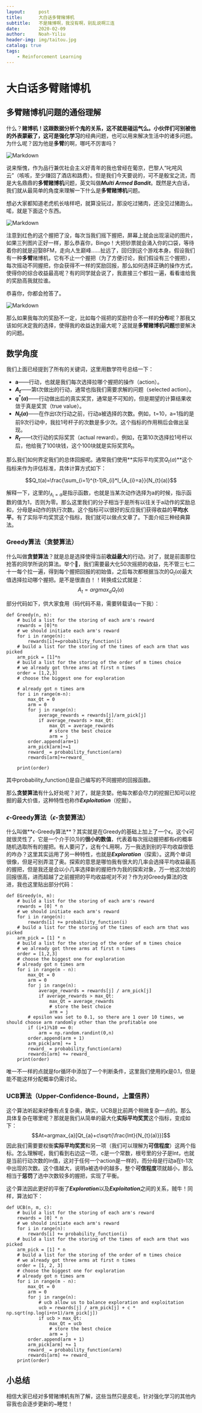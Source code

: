 ```yaml
---
layout:     post
title:      大白话多臂赌博机
subtitle:   不是赌博啊，我没有啊，别乱说啊三连
date:       2020-02-09
author:     Noah-Yiliu
header-img: img/taitou.jpg
catalog: true
tags:
    - Reinforcement Learning
---
```


# 大白话多臂赌博机
## 多臂赌博机问题的通俗理解
什么？**赌博机！**这跟数据分析个鬼的关系，这不就是碰运气么。小伙伴们可别被他的外表蒙蔽了，这可是**强化学习**的经典问题，也可以用来解决生活中的诸多问题。为什么呢？因为他是**多臂**的啊，哪吒不厉害吗？

![Markdown](http://i2.tiimg.com/708998/2629264af84d8d7b.jpg)

说来惭愧，作为品行兼优社会主义好青年的我也曾经在葡京，巴黎人“叱咤风云”（咳咳，至少赚回了酒店和路费）。但是我们今天要说的，可不是骰宝之流，而是大名鼎鼎的**多臂赌博机**问题，英文叫做***Multi Armed Bandit***。既然是大白话，我们就从最简单的角度来理解一下什么是**多臂赌博机**问题。

想必大家都知道老虎机长啥样吧，就算没玩过，那没吃过猪肉，还没见过猪跑么。喏，就是下面这个东西。

![Markdown](http://i1.fuimg.com/708998/4719084fffd891c4.jpg)

注意到红色的这个握把了没，每次当我们摇下握把，屏幕上就会出现滚动的图片，如果三列图片正好一样，那么恭喜你，Bingo！大把钞票就会涌入你的口袋，等待着你的就是迎娶BFM，走向人生巅峰......扯远了，回归到这个游戏本身。假设我们有一种**多臂**赌博机，它有不止一个握把（为了方便讨论，我们假设有三个握把），每次摇动不同握把，你会获得不一样的奖励回报，那么如何选择正确的操作方式，使得你的综合收益最高呢？有的同学就会说了，我直接三个都拉一遍，看看谁给我的奖励高我就拉谁。

恭喜你，你都会抢答了。

![Markdown](http://i1.fuimg.com/708998/2b2da3cada04902c.jpg)

那么如果我每次的奖励不一定，比如每个摇把的奖励符合不一样的**分布**呢？那我又该如何决定我的选择，使得我的收益达到最大呢？这就是**多臂赌博机问题**想要解决的问题。

## 数学角度

我们上面已经提到了所有的关键词，这里用数学符号总结一下：

* **a**——行动，也就是我们每次选择拉哪个握把的操作（action）。
* **$A_{t}$**——第t次做出的行动，通常也指我们需要求解的问题（selected action）。
* **$q^*(a)$**——行动做出后的真实奖赏，通常是不可知的，但是期望的计算结果收敛于真是奖赏（true value）。
* **$N_t(a)$**——在作出t次行动之前，行动a被选择的次数。例如，t=10，a=1指的是前9次行动中，我拉1号杆子的次数是多少次。这个指标的作用稍后会做出呈现。
* **$R_{t}$**——t次行动的实际奖赏（actual reward）。例如，在第10次选择拉1号杆以后，他给我了100块钱，这个100块就是实际奖赏$R_{t}$。

那么我们如何界定我们的总体回报呢。通常我们使用**实际平均奖赏$Q_{t}(a)$**这个指标来作为评估标准，具体计算方式如下：

$$Q_t(a)=\frac{\sum_{i=1}^{t-1}R_{i}*I_{A_{i}=a}}{N_{t}(a)}$$

解释一下，这里的$I_{A_{i}=a}$是指示函数，也就是当某次动作选择为a的时候，指示函数的值为1，否则为零。那么这里我们的分子相当于是所有以往关于a动作的奖励总和，分母是a动作的执行次数。这个指标可以很好的反应我们获得收益的**平均水平**。有了实际平均奖赏这个指标，我们就可以做点文章了。下面介绍三种经典算法。

### Greedy算法（贪婪算法）
什么叫做**贪婪算法**？就是总是选择使得当前**收益最大**的行动。对了，就是前面那位抢答的同学所说的算法。举个🌰，我们需要最大化50次摇把的收益，先不管三七二十一每个拉一遍，得到每个握把回报的初始值，之后每次都根据当次的$Q_t(a)$最大值选择拉动哪个握把。是不是很直白！！转换成公式就是：$$A_{t}=argmax_{a}Q_{t}(a)$$


部分代码如下，供大家食用（码代码不易，需要转载请q一下我）：

```
def Greedy(n, m):
    # build a list for the storing of each arm's reward
    rewards = [0]*n
    # we should initiate each arm's reward
    for i in range(n):
        rewards[i]+=probability_function(i)
    # build a list for the storing of the times of each arm that was picked
    arm_pick = [1]*n
    # build a list for the storing of the order of m times choice
    # we already got three arms at first n times
    order = [1,2,3]
    # choose the biggest one for exploration

    # already got n times arm
    for i in range(m-n):
        max_Qt = 0
        arm = 0
        for j in range(n):
            average_rewards = rewards[j]/arm_pick[j]
            if average_rewards > max_Qt:
                max_Qt = average_rewards
                # store the best choice
                arm = j
        order.append(arm+1)
        arm_pick[arm]+=1
        reward_ = probability_function(arm)
        rewards[arm]+=reward_

    print(order)
```
其中probability_function()是自己编写的不同握把的回报函数。

那么**贪婪算法**有什么好处呢？对了，就是贪婪。他每次都会尽力的挖掘已知可以挖掘的最大价值，这种特性也称作***Exploitation***（挖掘）。

### $\epsilon$-Greedy算法（$\epsilon$-贪婪算法）
什么叫做**$\epsilon$-Greedy算法**？其实就是在Greedy的基础上加上了一个$\epsilon$。这个$\epsilon$可就很灵性了，它是一个介于[0,1)的**很小的数值**，代表着每次摇动握把都有$\epsilon$的概率随机选取所有的握把。有人要问了，这有个L用啊，万一我选到别的平均收益很低的咋办？这里其实运用了另一种特性，也就是***Exploration***（探索）。这两个单词很像，但是可别弄混了奥。探索的意思是哪怕我有很大的几率会选择平均收益最高的握把，但是我还是会以小几率选择新的握把作为我的探索对象，万一他这次给的回报很高，进而超越了之前握把的平均收益呢对不对？作为对Greedy算法的改进，我也这里贴出部分代码：

```
def EGreedy(n, m):
    # build a list for the storing of each arm's reward
    rewards = [0] * n
    # we should initiate each arm's reward
    for i in range(n):
        rewards[i] += probability_function(i)
    # build a list for the storing of the times of each arm that was picked
    arm_pick = [1] * n
    # build a list for the storing of the order of m times choice
    # we already got three arms at first n times
    order = [1,2,3]
    # choose the biggest one for exploration
    # already got n times arm
    for i in range(m - n):
        max_Qt = 0
        arm = 0
        for j in range(n):
            average_rewards = rewards[j] / arm_pick[j]
            if average_rewards > max_Qt:
                max_Qt = average_rewards
                # store the best choice
                arm = j
        # epsilon was set to 0.1, so there are 1 over 10 times, we should choose arm randomly other than the profitable one
        if (i+1)%10 == 0:
            arm = np.random.randint(0,n)
        order.append(arm + 1)
        arm_pick[arm] += 1
        reward_ = probability_function(arm)
        rewards[arm] += reward_
    print(order)
```
唯一不一样的点就是for循环中添加了一个判断条件，这里我们使用的$\epsilon$是0.1，但是能不能这样分配概率仍需讨论。

### UCB算法（Upper-Confidence-Bound，上置信界）
这个算法听起来好像有点复杂奥，确实，UCB是比前两个稍微复杂一点的。那么具体复杂在哪里呢？那就是我们从简单的最大化**实际平均奖赏**这个指标，变成如下：$$At=argmax_{a}[Qt_{a}+c\sqrt{\frac{lnt}{N_{t}(a)}}]$$
因此我们需要要权衡**实际平均奖赏**和另一项（我们可以理解为**可信程度**）这两个指标。怎么理解呢，我们看到右边这一项，c是一个常数，根号里的分子是lnt，也就是当前行动次数的ln值，这对于任何一个action是一样的，而分母是行动a在t-1次中出现的次数。这个值越大，说明a被选中的越多，整个**可信程度**项就越小，那么相当于**惩罚**了选中次数较多的握把，实现了平衡。

这个算法因此更好的平衡了***Exploration***以及***Exploitation***之间的关系，贼牛！同样，算法如下：

```
def UCB(n, m, c):
    # build a list for the storing of each arm's reward
    rewards = [0] * n
    # we should initiate each arm's reward
    for i in range(n):
        rewards[i] += probability_function(i)
    # build a list for the storing of the times of each arm that was picked
    arm_pick = [1] * n
    # build a list for the storing of the order of m times choice
    # we already got three arms at first n times
    order = [1, 2, 3]
    # choose the biggest one for exploration
    # already got n times arm
    for i in range(m - n):
        max_Qt = 0
        arm = 0
        for j in range(n):
            # ucb allow us to balance exploration and exploitation
            ucb = rewards[j] / arm_pick[j] + c * np.sqrt(np.log(i+n+1)/arm_pick[j])
            if ucb > max_Qt:
                max_Qt = ucb
                # store the best choice
                arm = j
        order.append(arm + 1)
        arm_pick[arm] += 1
        reward_ = probability_function(arm)
        rewards[arm] += reward_
    print(order)
```
## 小总结
相信大家已经对多臂赌博机有所了解，这些当然只是皮毛，针对强化学习的其他内容我也会逐步更新的~睡觉！












